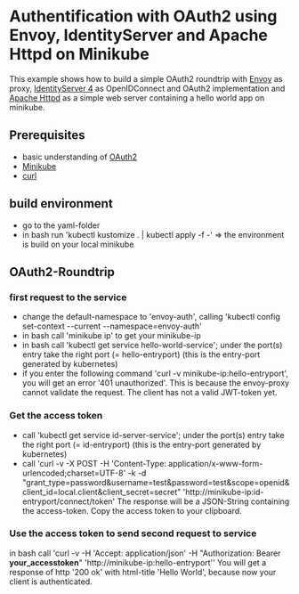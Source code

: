 # Authentification with OAuth2 using Envoy, IdentityServer and Apache Httpd on Minikube

This example shows how to build a simple OAuth2 roundtrip with [Envoy](https://www.envoyproxy.io/) as proxy, [IdentityServer 4](http://docs.identityserver.io/en/latest/) as OpenIDConnect and OAuth2 implementation and [Apache Httpd](https://httpd.apache.org/) as a simple web server containing a hello world app on minikube.

## Prerequisites
* basic understanding of [OAuth2](https://oauth.net/2/)
*  [Minikube](https://kubernetes.io/docs/setup/learning-environment/minikube/)
*  [curl](https://curl.haxx.se/)

## build environment
* go to the yaml-folder
* in bash run 'kubectl kustomize . | kubectl apply -f -' => the environment is build on your local minikube

## OAuth2-Roundtrip

### first request to the service
* change the default-namespace to 'envoy-auth', calling 'kubectl config set-context --current --namespace=envoy-auth'
* in bash call 'minikube ip' to get your minikube-ip
* in bash call 'kubectl get service hello-world-service'; under the port(s) entry take the right port (= hello-entryport) (this is the entry-port generated by kubernetes)
* if you enter the following command 'curl -v minikube-ip:hello-entryport', you will get an error '401 unauthorized'.
  This is because the envoy-proxy cannot validate the request. The client has not a valid JWT-token yet.

### Get the access token
* call 'kubectl get service id-server-service'; under the port(s) entry take the right port (= id-entryport) (this is the entry-port generated by kubernetes)
* call 'curl -v -X POST -H 'Content-Type: application/x-www-form-urlencoded;charset=UTF-8' -k -d "grant_type=password&username=test&password=test&scope=openid&  client_id=local.client&client_secret=secret" 'http://minikube-ip:id-entryport/connect/token'
  The response will be a JSON-String containing the access-token.
  Copy the access token to your clipboard.

### Use the access token to send second request to service
in bash call 'curl -v -H 'Accept: application/json' -H "Authorization: Bearer **your_accesstoken**" 'http://minikube-ip:hello-entryport''
You will get a response of http '200 ok' with html-title 'Hello World', because now your client is authenticated.